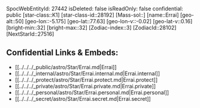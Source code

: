﻿---
location: [77.63,5.175,50]
type: Star
tags:
- astro/Star

---
SpocWebEntityId: 27442
isDeleted: false
isReadOnly: false
confidential: public
[star-class::K1]
[star-class-id::28192]
[Mass-sol::]
[name::Errai]
[geo-alt::50]
[geo-lon::-5.175]
[geo-lat::77.63]
[geo-lon-v::-0.02]
[geo-lat-v::0.16]
[bright-min::32]
[bright-max::32]
[Zodiac-index::3]
[ZodiacId::28102]
[NextStarId::27516]



## Confidential Links & Embeds: 
- [[../../../_public/astro/Star/Errai.md|Errai]] 
- [[../../../_internal/astro/Star/Errai.internal.md|Errai.internal]] 
- [[../../../_protect/astro/Star/Errai.protect.md|Errai.protect]] 
- [[../../../_private/astro/Star/Errai.private.md|Errai.private]] 
- [[../../../_personal/astro/Star/Errai.personal.md|Errai.personal]] 
- [[../../../_secret/astro/Star/Errai.secret.md|Errai.secret]]

